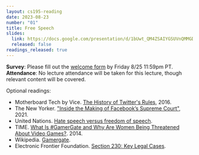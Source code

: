 ```yaml
---
layout: cs195-reading
date: 2023-08-23
number: "01"
title: Free Speech
slides:
  link: https://docs.google.com/presentation/d/1bUwt_QM4ZSAIYGSUVnQMMGD0TYs-DgMHCXgEnOk7K3E/edit?usp=sharing
  released: false
readings_released: true
---
```


**Survey**: Please fill out the [welcome form][welcome_form] by Friday 8/25 11:59pm PT.
**Attendance**: No lecture attendance will be taken for this lecture, though relevant content will be covered.

<!--**Interested in CS H195?** Check out the Discussion Info page in the sidebar and fill out the interest form listed on the [Course Catalog](https://classes.berkeley.edu/content/2023-fall-compsci-h195-001-lec-001). **Course applications are reviewed on a rolling basis, so get it in ASAP.**-->

Optional readings:

- Motherboard Tech by Vice. [The History of Twitter's Rules](https://www.vice.com/en/article/z43xw3/the-history-of-twitters-rules), 2016.
- The New Yorker. ["Inside the Making of Facebook’s Supreme Court"](https://www.newyorker.com/tech/annals-of-technology/inside-the-making-of-facebooks-supreme-court), 2021.
- United Nations. [Hate speech versus freedom of speech](https://www.un.org/en/hate-speech/understanding-hate-speech/hate-speech-versus-freedom-of-speech).
- TIME. [What Is #GamerGate and Why Are Women Being Threatened About Video Games?](https://time.com/3510381/gamergate-faq/). 2014.
- Wikipedia. [Gamergate](https://en.wikipedia.org/wiki/Gamergate_(harassment_campaign)).
- Electronic Frontier Foundation. [Section 230: Key Legal Cases](https://www.eff.org/issues/cda230/legal).

[welcome_form]: https://docs.google.com/forms/d/e/1FAIpQLSewDuT16aM1X-ZeMVZbxtNLXlBH8inuHwqoxJDaKrXqT56_zQ/viewform?usp=sf_link
